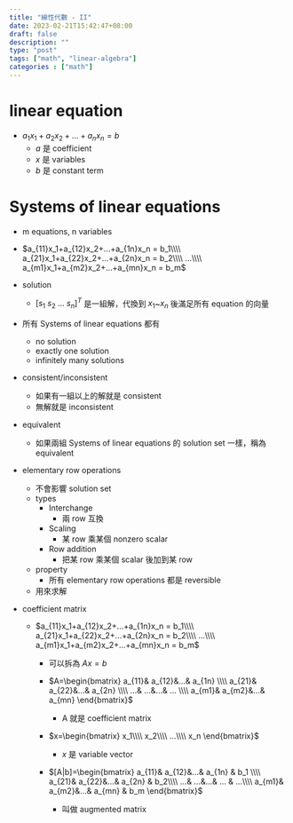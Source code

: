 ```yaml
---
title: "線性代數 - II"
date: 2023-02-21T15:42:47+08:00
draft: false
description: ""
type: "post"
tags: ["math", "linear-algebra"]
categories : ["math"]
---
```


# linear equation
- $a_1x_1+a_2x_2+...+a_nx_n = b$
    - $a$ 是 coefficient
    - $x$ 是 variables
    - $b$ 是 constant term

# Systems of linear equations
- m equations, n variables
- $a_{11}x_1+a_{12}x_2+...+a_{1n}x_n = b_1\\\\ 
a_{21}x_1+a_{22}x_2+...+a_{2n}x_n = b_2\\\\ 
...\\\\ 
a_{m1}x_1+a_{m2}x_2+...+a_{mn}x_n = b_m$
- solution
    - $[s_1~s_2~...~s_n]^T$ 是一組解，代換到 $x_1$~$x_n$ 後滿足所有 equation 的向量
- 所有 Systems of linear equations 都有
    - no solution
    - exactly one solution
    - infinitely many solutions
- consistent/inconsistent
    - 如果有一組以上的解就是 consistent
    - 無解就是 inconsistent
- equivalent
    - 如果兩組 Systems of linear equations 的 solution set 一樣，稱為 equivalent

- elementary row operations
    - 不會影響 solution set
    - types
        - Interchange
            - 兩 row 互換
        - Scaling
            - 某 row 乘某個 nonzero scalar
        - Row addition
            - 把某 row 乘某個 scalar 後加到某 row
    - property
        - 所有 elementary row operations 都是 reversible
    - 用來求解

- coefficient matrix
    - $a_{11}x_1+a_{12}x_2+...+a_{1n}x_n = b_1\\\\ 
a_{21}x_1+a_{22}x_2+...+a_{2n}x_n = b_2\\\\ 
...\\\\ 
a_{m1}x_1+a_{m2}x_2+...+a_{mn}x_n = b_m$
        - 可以拆為 $Ax=b$
        - $A=\begin{bmatrix}
a_{11}& a_{12}&...& a_{1n} \\\\ 
a_{21}& a_{22}&...& a_{2n} \\\\ 
...& ...&...& ... \\\\ 
a_{m1}& a_{m2}&...& a_{mn} 
\end{bmatrix}$
            - A 就是 coefficient matrix
        - $x=\begin{bmatrix}
        x_1\\\\ 
        x_2\\\\ 
        ...\\\\ 
        x_n
        \end{bmatrix}$
            - $x$ 是 variable vector

        - $[A|b]=\begin{bmatrix}
a_{11}& a_{12}&...& a_{1n} & b_1 \\\\ 
a_{21}& a_{22}&...& a_{2n} & b_2\\\\ 
...& ...&...& ... & ...\\\\ 
a_{m1}& a_{m2}&...& a_{mn} & b_m 
\end{bmatrix}$
            - 叫做 augmented matrix


